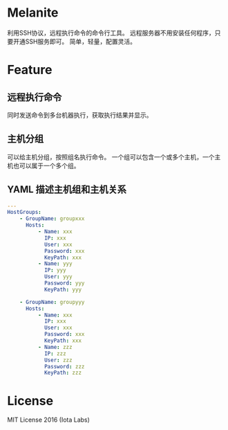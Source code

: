 # Melanite #
利用SSH协议，远程执行命令的命令行工具。
远程服务器不用安装任何程序，只要开通SSH服务即可。
简单，轻量，配置灵活。

# Feature #

## 远程执行命令 ##
同时发送命令到多台机器执行，获取执行结果并显示。

## 主机分组 ##
可以给主机分组，按照组名执行命令。
一个组可以包含一个或多个主机，一个主机也可以属于一个多个组。

## YAML 描述主机组和主机关系 ##

``` yaml
---
HostGroups:
    - GroupName: groupxxx
      Hosts:
          - Name: xxx
            IP: xxx
            User: xxx
            Password: xxx
            KeyPath: xxx
          - Name: yyy
            IP: yyy
            User: yyy
            Password: yyy
            KeyPath: yyy

    - GroupName: groupyyy
      Hosts:
          - Name: xxx
            IP: xxx
            User: xxx
            Password: xxx
            KeyPath: xxx
          - Name: zzz
            IP: zzz
            User: zzz
            Password: zzz
            KeyPath: zzz
```

# License #
MIT License 2016 (Iota Labs)
